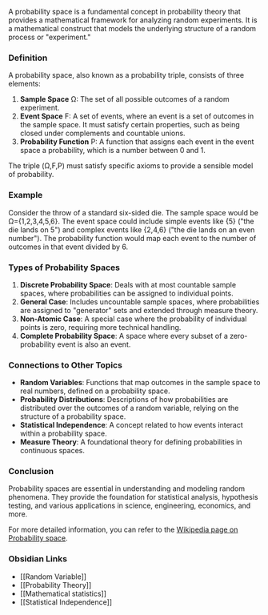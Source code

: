 A probability space is a fundamental concept in probability theory that provides a mathematical framework for analyzing random experiments. It is a mathematical construct that models the underlying structure of a random process or "experiment."

### Definition

A probability space, also known as a probability triple, consists of three elements:

1. **Sample Space** Ω: The set of all possible outcomes of a random experiment.
2. **Event Space** F: A set of events, where an event is a set of outcomes in the sample space. It must satisfy certain properties, such as being closed under complements and countable unions.
3. **Probability Function** P: A function that assigns each event in the event space a probability, which is a number between 0 and 1.

The triple (Ω,F,P) must satisfy specific axioms to provide a sensible model of probability.

### Example

Consider the throw of a standard six-sided die. The sample space would be Ω={1,2,3,4,5,6}. The event space could include simple events like {5} ("the die lands on 5") and complex events like {2,4,6} ("the die lands on an even number"). The probability function would map each event to the number of outcomes in that event divided by 6.

### Types of Probability Spaces

1. **Discrete Probability Space**: Deals with at most countable sample spaces, where probabilities can be assigned to individual points.
2. **General Case**: Includes uncountable sample spaces, where probabilities are assigned to "generator" sets and extended through measure theory.
3. **Non-Atomic Case**: A special case where the probability of individual points is zero, requiring more technical handling.
4. **Complete Probability Space**: A space where every subset of a zero-probability event is also an event.

### Connections to Other Topics

- **Random Variables**: Functions that map outcomes in the sample space to real numbers, defined on a probability space.
- **Probability Distributions**: Descriptions of how probabilities are distributed over the outcomes of a random variable, relying on the structure of a probability space.
- **Statistical Independence**: A concept related to how events interact within a probability space.
- **Measure Theory**: A foundational theory for defining probabilities in continuous spaces.

### Conclusion

Probability spaces are essential in understanding and modeling random phenomena. They provide the foundation for statistical analysis, hypothesis testing, and various applications in science, engineering, economics, and more.

For more detailed information, you can refer to the [Wikipedia page on Probability space](https://en.wikipedia.org/wiki/Probability_space).

### Obsidian Links

- [[Random Variable]]
- [[Probability Theory]]
- [[Mathematical statistics]]
- [[Statistical Independence]]